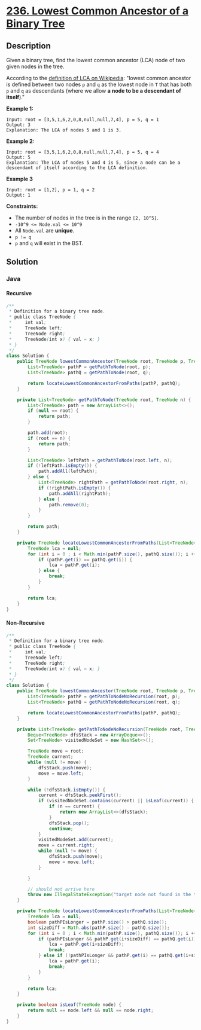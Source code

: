 # [236. Lowest Common Ancestor of a Binary Tree](https://leetcode.com/problems/lowest-common-ancestor-of-a-binary-tree/description/)

## Description
Given a binary tree, find the lowest common ancestor (LCA) node of two given nodes in the tree.

According to the [definition of LCA on Wikipedia](https://en.wikipedia.org/wiki/Lowest_common_ancestor): "lowest common ancestor is defined between two nodes `p` and `q` as the lowest node in `T` that has both `p` and `q` as descendants (where we allow **a node to be a descendant of itself**)."

**Example 1:**
```
Input: root = [3,5,1,6,2,0,8,null,null,7,4], p = 5, q = 1
Output: 3
Explanation: The LCA of nodes 5 and 1 is 3.
```

**Example 2:**
```
Input: root = [3,5,1,6,2,0,8,null,null,7,4], p = 5, q = 4
Output: 5
Explanation: The LCA of nodes 5 and 4 is 5, since a node can be a descendant of itself according to the LCA definition.
```

**Example 3**
```
Input: root = [1,2], p = 1, q = 2
Output: 1
```

**Constraints:**
+ The number of nodes in the tree is in the range `[2, 10^5]`.
+ `-10^9 <= Node.val <= 10^9`
+ All `Node.val` are **unique**.
+ `p != q`
+ `p` and `q` will exist in the BST.


## Solution
### Java
#### Recursive
```java
/**
 * Definition for a binary tree node.
 * public class TreeNode {
 *     int val;
 *     TreeNode left;
 *     TreeNode right;
 *     TreeNode(int x) { val = x; }
 * }
 */
class Solution {
    public TreeNode lowestCommonAncestor(TreeNode root, TreeNode p, TreeNode q) {
        List<TreeNode> pathP = getPathToNode(root, p);
        List<TreeNode> pathQ = getPathToNode(root, q);

        return locateLowestCommonAncestorFromPaths(pathP, pathQ);
    }

    private List<TreeNode> getPathToNode(TreeNode root, TreeNode n) {
        List<TreeNode> path = new ArrayList<>();
        if (null == root) {
            return path;
        }

        path.add(root);
        if (root == n) {
            return path;
        }

        List<TreeNode> leftPath = getPathToNode(root.left, n);
        if (!leftPath.isEmpty()) {
            path.addAll(leftPath);
        } else {
            List<TreeNode> rightPath = getPathToNode(root.right, n);
            if (!rightPath.isEmpty()) {
                path.addAll(rightPath);
            } else {
                path.remove(0);
            }
        }

        return path;
    }

    private TreeNode locateLowestCommonAncestorFromPaths(List<TreeNode> pathP, List<TreeNode> pathQ) {
        TreeNode lca = null;
        for (int i = 0 ; i < Math.min(pathP.size(), pathQ.size()); i ++) {
            if (pathP.get(i) == pathQ.get(i)) {
                lca = pathP.get(i);
            } else {
                break;
            }
        }

        return lca;
    }
}
```

#### Non-Recursive
```java
/**
 * Definition for a binary tree node.
 * public class TreeNode {
 *     int val;
 *     TreeNode left;
 *     TreeNode right;
 *     TreeNode(int x) { val = x; }
 * }
 */
class Solution {
    public TreeNode lowestCommonAncestor(TreeNode root, TreeNode p, TreeNode q) {
        List<TreeNode> pathP = getPathToNodeNoRecursion(root, p);
        List<TreeNode> pathQ = getPathToNodeNoRecursion(root, q);

        return locateLowestCommonAncestorFromPaths(pathP, pathQ);
    }

    private List<TreeNode> getPathToNodeNoRecursion(TreeNode root, TreeNode n) {
        Deque<TreeNode> dfsStack = new ArrayDeque<>();
        Set<TreeNode> visitedNodeSet = new HashSet<>();

        TreeNode move = root;
        TreeNode current;
        while (null != move) {
            dfsStack.push(move);
            move = move.left;
        }

        while (!dfsStack.isEmpty()) {
            current = dfsStack.peekFirst();
            if (visitedNodeSet.contains(current) || isLeaf(current)) {
                if (n == current) {
                    return new ArrayList<>(dfsStack);
                }
                dfsStack.pop();
                continue;
            }
            visitedNodeSet.add(current);
            move = current.right;
            while (null != move) {
                dfsStack.push(move);
                move = move.left;
            }

        }

        // should not arrive here
        throw new IllegalStateException("target node not found in the tree");
    }

    private TreeNode locateLowestCommonAncestorFromPaths(List<TreeNode> pathP, List<TreeNode> pathQ) {
        TreeNode lca = null;
        boolean pathPIsLonger = pathP.size() > pathQ.size();
        int sizeDiff = Math.abs(pathP.size() - pathQ.size());
        for (int i = 0 ; i < Math.min(pathP.size(), pathQ.size()); i ++) {
            if (pathPIsLonger && pathP.get(i+sizeDiff) == pathQ.get(i)) {
                lca = pathP.get(i+sizeDiff);
                break;
            } else if (!pathPIsLonger && pathP.get(i) == pathQ.get(i+sizeDiff)) {
                lca = pathP.get(i);
                break;
            }
        }

        return lca;
    }

    private boolean isLeaf(TreeNode node) {
        return null == node.left && null == node.right;
    }
}
```
